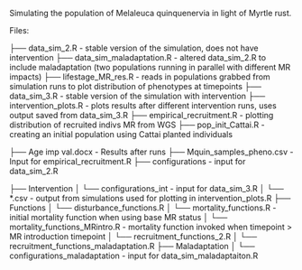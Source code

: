 Simulating the population of Melaleuca quinquenervia in light of Myrtle rust.

Files:


├── data_sim_2.R - stable version of the simulation, does not have intervention
├── data_sim_maladaptation.R - altered data_sim_2.R to include maladaptation (two populations running in parallel with different MR impacts)
├── lifestage_MR_res.R - reads in populations grabbed from simulation runs to plot distribution of phenotypes at timepoints
├── data_sim_3.R - stable version of the simulation with intervention
├── intervention_plots.R - plots results after different intervention runs, uses output saved from data_sim_3.R
├── empirical_recruitment.R - plotting distribution of recruited indivs MR from WGS
├── pop_init_Cattai.R - creating an initial population using Cattai planted individuals

├── Age imp val.docx - Results after runs
├── Mquin_samples_pheno.csv - Input for empirical_recruitment.R
├── configurations - input for data_sim_2.R 

├── Intervention
│   └── configurations_int - input for data_sim_3.R
│   └── *.csv - output from simulations used for plotting in intervention_plots.R
├── Functions
│   └── disturbance_functions.R
│   └── mortality_functions.R - initial mortality function when using base MR status
│   └── mortality_functions_MRintro.R - mortality function invoked when timepoint > MR introduction timepoint
│   └── recruitment_functions_2.R
│   └── recruitment_functions_maladaptation.R
├── Maladaptation
│   └── configurations_maladaptation - input for data_sim_maladaptaiton.R